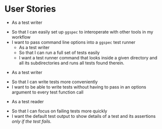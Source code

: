 # User Stories

  + As a test writer
  - So that I can easily set up `ggspec` to interoperate with other
    tools in my workflow
  - I want to pass command line options into a `ggspec` test runner
    + As a test writer
    - So that I can run a full set of tests easily
    - I want a test runner command that looks inside a given directory
      and all its subdirectories and runs all tests found therein.
  + As a test writer
  - So that I can write tests more conveniently
  - I want to be able to write tests without having to pass in an
    options argument to every test function call
  + As a test reader
  - So that I can focus on failing tests more quickly
  - I want the default test output to show details of a test and its
    assertions _only if the test fails._


